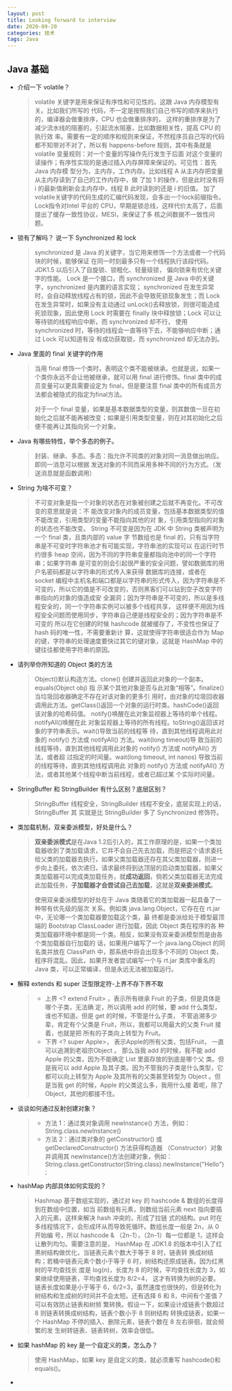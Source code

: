```yaml
---
layout: post
title: Looking forward to interview
date: 2020-09-20
categories: 技术
tags: Java
---
```


## Java 基础

- 介绍一下 volatile？

  > volatile 关键字是用来保证有序性和可见性的。这跟 Java 内存模型有关。比如我们所写的 代码，不一定是按照我们自己书写的顺序来执行的，编译器会做重排序，CPU 也会做重排序的， 这样的重排序是为了减少流水线的阻塞的，引起流水阻塞，比如数据相关性，提高 CPU 的执行效 率。需要有一定的顺序和规则来保证，不然程序员自己写的代码都不知带对不对了，所以有 happens-before 规则，其中有条就是 volatile 变量规则：对一个变量的写操作先行发生于后面 对这个变量的读操作；有序性实现的是通过插入内存屏障来保证的。可见性：首先 Java 内存模 型分为，主内存，工作内存。比如线程 A 从主内存把变量从主内存读到了自己的工作内存中，做 了加 1 的操作，但是此时没有将 i 的最新值刷新会主内存中，线程 B 此时读到的还是 i 的旧值。 加了volatile关键字的代码生成的汇编代码发现，会多出一个lock前缀指令。 Lock指令对Intel 平台的 CPU，早期是锁总线，这样代价太高了，后面提出了缓存一致性协议，MESI，来保证了多 核之间数据不一致性问题。

- 锁有了解吗？ 说一下 Synchronized 和 lock

  > synchronized 是 Java 的关键字，当它用来修饰一个方法或者一个代码块的时候，能够保证 在同一时刻最多只有一个线程执行该段代码。JDK1.5 以后引入了自旋锁、锁粗化、轻量级锁， 偏向锁来有优化关键字的性能。
  > Lock 是一个接口，而 synchronized 是 Java 中的关键字，synchronized 是内置的语言实现； synchronized 在发生异常时，会自动释放线程占有的锁，因此不会导致死锁现象发生；而 Lock 在发生异常时，如果没有主动通过 unLock()去释放锁，则很可能造成死锁现象，因此使用 Lock 时需要在 finally 块中释放锁；Lock 可以让等待锁的线程响应中断，而 synchronized 却不行， 使用 synchronized 时，等待的线程会一直等待下去，不能够响应中断；通过 Lock 可以知道有没 有成功获取锁，而 synchronized 却无法办到。

- Java 里面的 final 关键字的作用

  > 当用 final 修饰一个类时，表明这个类不能被继承。也就是说，如果一个类你永远不会让他被继承，就可以用 final 进行修饰。final 类中的成员变量可以更具需要设定为 final，但是要注意 final 类中的所有成员方法都会被隐式的指定为final方法。
  >
  > 对于一个 final 变量，如果是基本数据类型的变量，则其数值一旦在初始化之后就不能再被改变；如果是引用类型变量，则在对其初始化之后便不能再让其指向另一个对象。

- Java 有哪些特性，举个多态的例子。

  > 封装、继承、多态。多态：指允许不同类的对象对同一消息做出响应。即同一消息可以根据 发送对象的不同而采用多种不同的行为方式。（发送消息就是函数调用）

- String 为啥不可变？

  > 不可变对象是指一个对象的状态在对象被创建之后就不再变化。不可改变的意思就是说：不 能改变对象内的成员变量，包括基本数据类型的值不能改变，引用类型的变量不能指向其他的对 象，引用类型指向的对象的状态也不能改变。
  > String 不可变是因为在 JDK 中 String 类被声明为一个 final 类，且类内部的 value 字 节数组也是 final 的，只有当字符串是不可变时字符串池才有可能实现，字符串池的实现可以 在运行时节约很多 heap 空间，因为不同的字符串变量都指向池中的同一个字符串；如果字符串 是可变的则会引起很严重的安全问题，譬如数据库的用户名密码都是以字符串的形式传入来获得 数据库的连接，或者在 socket 编程中主机名和端口都是以字符串的形式传入，因为字符串是不 可变的，所以它的值是不可改变的，否则黑客们可以钻到空子改变字符串指向的对象的值造成安 全漏洞；因为字符串是不可变的，所以是多线程安全的，同一个字符串实例可以被多个线程共享， 这样便不用因为线程安全问题而使用同步，字符串自己便是线程安全的；因为字符串是不可变的 所以在它创建的时候 hashcode 就被缓存了，不变性也保证了 hash 码的唯一性，不需要重新计 算，这就使得字符串很适合作为 Map 的键，字符串的处理速度要快过其它的键对象，这就是 HashMap 中的键往往都使用字符串的原因。

- 请列举你所知道的 Object 类的方法

  > Object()默认构造方法。clone() 创建并返回此对象的一个副本。equals(Object obj) 指 示某个其他对象是否与此对象“相等”。finalize()当垃圾回收器确定不存在对该对象的更多引 用时，由对象的垃圾回收器调用此方法。getClass()返回一个对象的运行时类。hashCode()返回 该对象的哈希码值。 notify()唤醒在此对象监视器上等待的单个线程。 notifyAll()唤醒在此 对象监视器上等待的所有线程。toString()返回该对象的字符串表示。wait()导致当前的线程等 待，直到其他线程调用此对象的 notify() 方法或 notifyAll() 方法。wait(long timeout)导 致当前的线程等待，直到其他线程调用此对象的 notify() 方法或 notifyAll() 方法，或者超 过指定的时间量。wait(long timeout, int nanos) 导致当前的线程等待，直到其他线程调用此 对象的 notify() 方法或 notifyAll() 方法，或者其他某个线程中断当前线程，或者已超过某 个实际时间量。

- StringBuffer 和 StringBuilder 有什么区别？底层区别？

  > StringBuffer 线程安全，StringBuilder 线程不安全，底层实现上的话，StringBuffer 其 实就是比 StringBuilder 多了 Synchronized 修饰符。

- 类加载机制，双亲委派模型，好处是什么？

  > **双亲委派模式**是在Java 1.2后引入的，其工作原理的是，如果一个类加载器收到了类加载请求，它并不会自己先去加载，而是把这个请求委托给父类的加载器去执行，如果父类加载器还存在其父类加载器，则进一步向上委托，依次递归，请求最终将到达顶层的启动类加载器，如果父类加载器可以完成类加载任务，就**成功返回**，倘若父类加载器无法完成此加载任务，**子加载器才会尝试自己去加载**，这就是**双亲委派模式**。
  >
  > 使用双亲委派模型的好处在于 Java 类随着它的类加载器一起具备了一种带有优先级的层次 关系。例如类 java.lang.Object，它存在在 rt.jar 中，无论哪一个类加载器要加载这个类，最 终都是委派给处于模型最顶端的 Bootstrap ClassLoader 进行加载，因此 Object 类在程序的各 种类加载器环境中都是同一个类。相反，如果没有双亲委派模型而是由各个类加载器自行加载的 话，如果用户编写了一个 java.lang.Object 的同名类并放在 ClassPath 中，那系统中将会出现多个不同的 Object 类，程序将混乱。因此，如果开发者尝试编写一个与 rt.jar 类库中重名的 Java 类，可以正常编译，但是永远无法被加载运行。

- 解释 extends 和 super 泛型限定符-上界不存下界不取

  > + 上界 <? extend Fruit> ，表示所有继承 Fruit 的子类，但是具体是哪个子类，无法确 定，所以调用 add 的时候，要 add 什么类型，谁也不知道。但是 get 的时候，不管是什么子类， 不管追溯多少辈，肯定有个父类是 Fruit，所以，我都可以用最大的父类 Fruit 接着，也就是把 所有的子类向上转型为 Fruit。
  > + 下界 <? super Apple>， 表示Apple的所有父类，包括Fruit， 一直可以追溯到老祖宗Object 。 那么当我 add 的时候，我不能 add Apple 的父类，因为不能确定 List 里面存放的到底是哪个父 类。但是我可以 add Apple 及其子类。因为不管我的子类是什么类型，它都可以向上转型为 Apple 及其所有的父类甚至转型为 Object 。但是当我 get 的时候，Apple 的父类这么多，我用什么接 着呢，除了 Object，其他的都接不住。

- 谈谈如何通过反射创建对象？

  > - 方法 1：通过类对象调用 newInstance() 方法，例如：String.class.newInstance()
  > - 方法 2：通过类对象的 getConstructor() 或 getDeclaredConstructor() 方法获得构造器 （Constructor）对象并调用其 newInstance()方法创建对象，例如： String.class.getConstructor(String.class).newInstance("Hello");

- hashMap 内部具体如何实现的？

  > Hashmap 基于数组实现的，通过对 key 的 hashcode & 数组的长度得到在数组中位置，如当 前数组有元素，则数组当前元素 next 指向要插入的元素，这样来解决 hash 冲突的，形成了拉链 式的结构。put 时在多线程情况下，会形成环从而导致死循环。数组长度一般是 2n，从 0 开始编 号，所以 hashcode & （2n-1），（2n-1）每一位都是 1，这样会让散列均匀。需要注意的是， HashMap 在 JDK1.8 的版本中引入了红黑树结构做优化，当链表元素个数大于等于 8 时，链表转 换成树结构；若桶中链表元素个数小于等于 6 时，树结构还原成链表。因为红黑树的平均查找长 度是 log(n)，长度为 8 的时候，平均查找长度为 3，如果继续使用链表，平均查找长度为 8/2=4， 这才有转换为树的必要。链表长度如果是小于等于 6，6/2=3，虽然速度也很快的，但是转化为 树结构和生成树的时间并不会太短。还有选择 6 和 8，中间有个差值 7 可以有效防止链表和树频 繁转换。假设一下，如果设计成链表个数超过 8 则链表转换成树结构，链表个数小于 8 则树结构 转换成链表，如果一个 HashMap 不停的插入、删除元素，链表个数在 8 左右徘徊，就会频繁的发 生树转链表、链表转树，效率会很低。

- 如果 hashMap 的 key 是一个自定义的类，怎么办？

  > 使用 HashMap，如果 key 是自定义的类，就必须重写 hashcode()和 equals()。

- 


